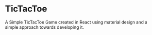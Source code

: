 # TicTacToe

A Simple TicTacToe Game created in React using material design and a simple approach towards developing it.